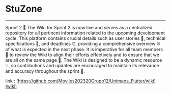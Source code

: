 # StuZone

-----

Sprint 2 
📣 The Wiki for Sprint 2 is now live  and serves as a centralized repository  for all pertinent information related to the upcoming development cycle. This platform contains crucial details such as user stories 📝, technical specifications 🔧, and deadlines ⏰, providing a comprehensive overview 🌐 of what is expected in the next phase. It is imperative for all team members 👥 to review the Wiki to align their efforts effectively and to ensure that we are all on the same page 🤝. The Wiki is designed to be a dynamic resource 💡, so contributions and updates are encouraged to maintain its relevance and accuracy throughout the sprint 🔄.

link : [https://github.com/Moviles202320Grupo12/Unimaps_Flutter/wiki](wiki)

